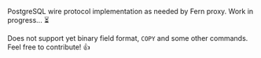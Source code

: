 <!--
SPDX-FileCopyrightText:  Copyright © 2022 The Fern Authors <team@fernproxy.io>
SPDX-License-Identifier: Apache-2.0
-->

PostgreSQL wire protocol implementation as needed by Fern proxy.
Work in progress... ⏳

Does not support yet binary field format, `COPY` and some other commands.
Feel free to contribute! 👍
